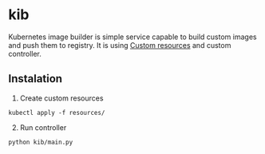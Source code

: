 # kib
Kubernetes image builder is simple service capable to build custom images and push them to registry. It is using [Custom resources](https://kubernetes.io/docs/concepts/api-extension/custom-resources/) and custom controller.

## Instalation

1. Create custom resources

```
kubectl apply -f resources/
```

2. Run controller

```
python kib/main.py
```
